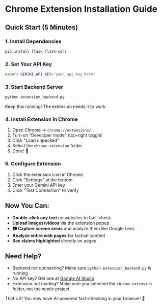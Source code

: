 # Chrome Extension Installation Guide

## Quick Start (5 Minutes)

### 1. Install Dependencies
```bash
pip install flask flask-cors
```

### 2. Set Your API Key
```bash
export GEMINI_API_KEY="your_api_key_here"
```

### 3. Start Backend Server
```bash
python extension_backend.py
```
Keep this running! The extension needs it to work.

### 4. Install Extension in Chrome
1. Open Chrome → `chrome://extensions/`
2. Turn on "Developer mode" (top-right toggle)
3. Click "Load unpacked"
4. Select the `chrome-extension` folder
5. Done! 🎉

### 5. Configure Extension
1. Click the extension icon in Chrome
2. Click "Settings" at the bottom
3. Enter your Gemini API key
4. Click "Test Connection" to verify

## Now You Can:
- **Double-click any text** on websites to fact-check
- **Upload images/videos** via the extension popup
- **📷 Capture screen areas** and analyze them like Google Lens
- **Analyze entire web pages** for factual content
- **See claims highlighted** directly on pages

## Need Help?
- Backend not connecting? Make sure `python extension_backend.py` is running
- No API key? Get one at [Google AI Studio](https://makersuite.google.com/app/apikey)
- Extension not loading? Make sure you selected the `chrome-extension` folder, not the whole project

That's it! You now have AI-powered fact-checking in your browser! 🚀